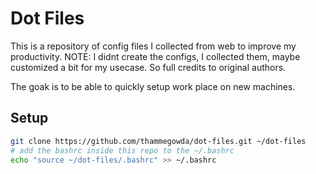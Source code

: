 # Dot Files

This is a repository of config files I collected from web to improve my productivity.
NOTE: I didnt create the configs, I collected them, maybe customized a bit for my usecase. 
So full credits to original authors. 

The goak is to be able to quickly setup work place on new machines. 


## Setup

```bash
git clone https://github.com/thammegowda/dot-files.git ~/dot-files
# add the bashrc inside this repo to the ~/.bashrc
echo "source ~/dot-files/.bashrc" >> ~/.bashrc
```
